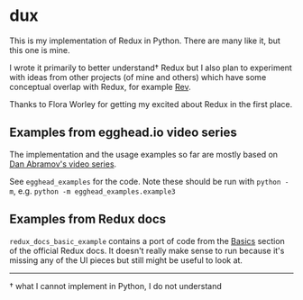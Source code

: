 # dux

This is my implementation of Redux in Python. There are many like it, but this
one is mine.

I wrote it primarily to better understand<super>†</super> Redux but I also plan
to experiment with ideas from other projects (of mine and others) which have
some conceptual overlap with Redux, for example
[Rev](https://github.com/jtauber/Rev).

Thanks to Flora Worley for getting my excited about Redux in the first place.

## Examples from egghead.io video series

The implementation and the usage examples so far are mostly based on [Dan
Abramov's video series](https://egghead.io/series/getting-started-with-redux).

See `egghead_examples` for the code. Note these should be run with `python -m`,
e.g. `python -m egghead_examples.example3`

## Examples from Redux docs

`redux_docs_basic_example` contains a port of code from the
[Basics]((http://redux.js.org/docs/basics/)) section of the official Redux
docs. It doesn't really make sense to run because it's missing any of the
UI pieces but still might be useful to look at.


---
<super>†</super> what I cannot implement in Python, I do not understand
